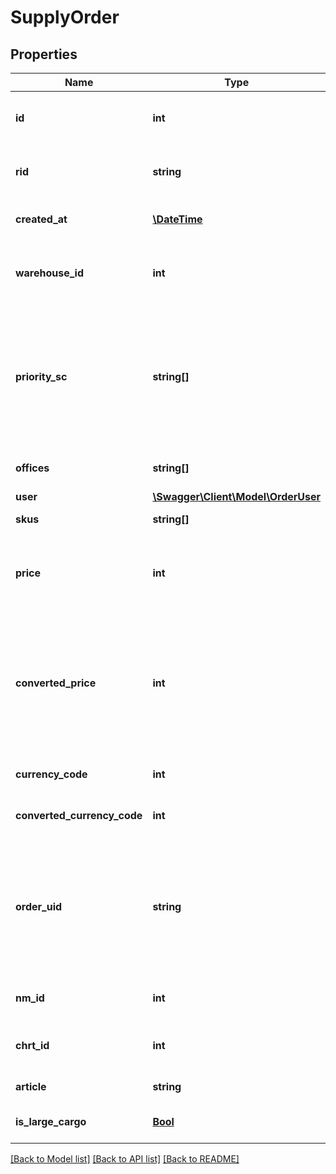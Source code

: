 # SupplyOrder

## Properties
Name | Type | Description | Notes
------------ | ------------- | ------------- | -------------
**id** | **int** | Идентификатор сборочного задания в Маркетплейсе | [optional] 
**rid** | **string** | Идентификатор сборочного задания в системе Wildberries | [optional] 
**created_at** | [**\DateTime**](\DateTime.md) | Дата создания сборочного задания (RFC3339) | [optional] 
**warehouse_id** | **int** | Идентификатор склада поставщика, на который поступило сборочное задание | [optional] 
**priority_sc** | **string[]** | Массив приоритетных СЦ для доставки сборочного задания. Если поле не заполнено или массив пустой, приоритетного СЦ для данного сборочного задания нет. | [optional] 
**offices** | **string[]** | Список офисов, куда следует привезти товар. | [optional] 
**user** | [**\Swagger\Client\Model\OrderUser**](OrderUser.md) |  | [optional] 
**skus** | **string[]** | Массив штрихкодов товара | [optional] 
**price** | **int** | Цена в валюте продажи с учетом скидок в копейках. Код валюты продажи в поле currencyCode. | [optional] 
**converted_price** | **int** | Цена продажи с учетом скидок в копейках, сконвертированная в рубли по курсу на момент создания сборочного задания. Предоставляется в информационных целях. | [optional] 
**currency_code** | **int** | Код валюты продажи (ISO 4217) | [optional] 
**converted_currency_code** | **int** | Код валюты страны поставщика (ISO 4217) | [optional] 
**order_uid** | **string** | Идентификатор транзакции для группировки сборочных заданий. Сборочные задания в одной корзине клиента будут иметь одинаковый orderUID. | [optional] 
**nm_id** | **int** | Артикул товара в системе Wildberries | [optional] 
**chrt_id** | **int** | Идентификатор размера товара в системе Wildberries | [optional] 
**article** | **string** | Артикул поставщика | [optional] 
**is_large_cargo** | [**Bool**](Bool.md) | сКГТ-признак товара, на который был сделан заказ | [optional] 

[[Back to Model list]](../../README.md#documentation-for-models) [[Back to API list]](../../README.md#documentation-for-api-endpoints) [[Back to README]](../../README.md)

